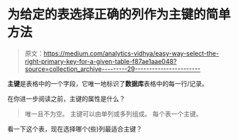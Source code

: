 # 为给定的表选择正确的列作为主键的简单方法

> 原文：<https://medium.com/analytics-vidhya/easy-way-select-the-right-primary-key-for-a-given-table-f87ae1aae048?source=collection_archive---------29----------------------->

**主键**是表格中的一个字段，它唯一地标识了**数据库**表格中的每一行/记录。

在你进一步阅读之前，主键的属性是什么？

> 唯一且不为空。
> 主键可以由单列或多列组成。
> 每个表一个主键。

看一下这个表，现在选择哪个(些)列最适合主键？